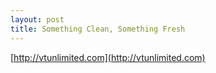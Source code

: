 ```yaml
--- 
layout: post
title: Something Clean, Something Fresh
---
```

[http://vtunlimited.com](http://vtunlimited.com)
